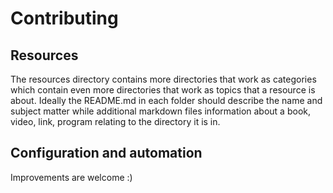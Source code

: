 # Contributing

## Resources
The resources directory contains more directories that work as categories which contain even more directories that work as topics that a resource is about.
Ideally the README.md in each folder should describe the name and subject matter while additional markdown files information about a book, video, link, program relating to the directory it is in.

## Configuration and automation
Improvements are welcome :)
